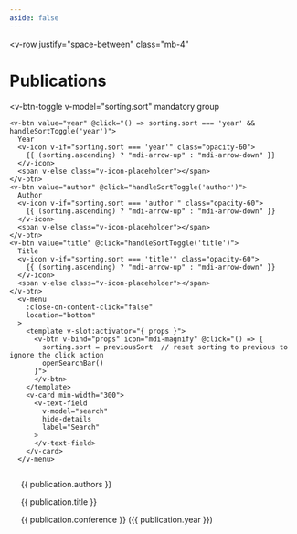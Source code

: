 ```yaml
---
aside: false
---
```


<script setup>
import { ref, onMounted, computed, watch } from 'vue'
import debounce from 'lodash.debounce'

const SORT_OPTIONS = {
  sort: ["year", "author", "title", "conference"],
  ascending: false  // boolean for ascending/descending order, true = ascending
}

const publications = ref([])

const sorting = ref({
  sort: "author",
  ascending: false
})

const previousSort = ref("author")

const search = ref("")
const searchOpen = ref(false)

// helper
function sortByAuthor(a, b, order) {
  const aFirstAuthor = a.authors.split(',')[0]
  const bFirstAuthor = b.authors.split(',')[0]
  const aLastName = aFirstAuthor.split(' ').pop()
  const bLastName = bFirstAuthor.split(' ').pop()
  return aLastName.localeCompare(bLastName) * order
}

const sortedPublications = computed(() => {
  // filter search string first
  let filteredPubs = [...publications.value]
  if (search.value !== "") {
    filteredPubs = filteredPubs.filter((p) => p.title.toLowerCase().includes(search.value.toLowerCase()))
  }

  return filteredPubs.sort((a, b) => {
    const sortKey = sorting.value.sort
    const order = sorting.value.ascending ? 1 : -1

    if (sortKey === "year") {
      if (a.year !== b.year) {
        return (b.year - a.year) * order
      }
      return sortByAuthor(a, b, 1)
    }

    if (sortKey === "author") {
      return sortByAuthor(a, b, order)
    }

    if (sortKey === "title") {
      return a.title.localeCompare(b.title) * order
    }

    if (sortKey === "conference") {
      return a.conference.localeCompare(b.conference) * order
    }

    return 0
  })
})

function handleSortToggle(v) {
  if (previousSort.value === v) {
    sorting.value.ascending = !sorting.value.ascending
  } else {
    previousSort.value = v
    sorting.value.ascending = false
  }
}

function openSearchBar() {
  searchOpen.value = true
}

onMounted(async () => {
  const response = await fetch('/assets/publications.json')
  publications.value = await response.json()
})

watch(search, debounce(() => {
  
}, 500))
</script>

<style>
.publication {
  display: flex;
  flex-direction: row;
  margin-bottom: 20px;
}

.publication img {
  max-width: 150px;
  height: auto; /* Maintain aspect ratio */
  margin-right: 20px;
  object-fit: contain; /* Ensure the image fits within the container while maintaining aspect ratio */
}

.publication-info {
  flex: 1;
}

@media (max-width: 768px) {
  .publication {
    flex-direction: column;
  }

  .publication img {
    margin-right: 0;
    margin-bottom: 10px;
  }
}

.v-icon-placeholder {
  width: 16px; /* Width of the icon */
  height: 16px; /* Height of the icon */
  display: inline-block;
}
</style>

<v-row
  justify="space-between"
  class="mb-4"
>

# Publications

  <v-btn-toggle
    v-model="sorting.sort"
    mandatory
    group
  >
    <v-btn value="year" @click="() => sorting.sort === 'year' && handleSortToggle('year')">
      Year
      <v-icon v-if="sorting.sort === 'year'" class="opacity-60">
        {{ (sorting.ascending) ? "mdi-arrow-up" : "mdi-arrow-down" }}
      </v-icon>
      <span v-else class="v-icon-placeholder"></span>
    </v-btn>
    <v-btn value="author" @click="handleSortToggle('author')">
      Author
      <v-icon v-if="sorting.sort === 'author'" class="opacity-60">
        {{ (sorting.ascending) ? "mdi-arrow-up" : "mdi-arrow-down" }}
      </v-icon>
      <span v-else class="v-icon-placeholder"></span>
    </v-btn>
    <v-btn value="title" @click="handleSortToggle('title')">
      Title
      <v-icon v-if="sorting.sort === 'title'" class="opacity-60">
        {{ (sorting.ascending) ? "mdi-arrow-up" : "mdi-arrow-down" }}
      </v-icon>
      <span v-else class="v-icon-placeholder"></span>
    </v-btn>
      <v-menu 
        :close-on-content-click="false"
        location="bottom"
      >
        <template v-slot:activator="{ props }">
          <v-btn v-bind="props" icon="mdi-magnify" @click="() => {
            sorting.sort = previousSort  // reset sorting to previous to ignore the click action
            openSearchBar()
          }">
          </v-btn>
        </template>
        <v-card min-width="300">
          <v-text-field
            v-model="search"
            hide-details
            label="Search"
          >
          </v-text-field>
        </v-card>
      </v-menu>
  </v-btn-toggle>
</v-row>

<div class="container">
  <div v-for="publication in sortedPublications" :key="publication.title" class="publication">
    <img v-if="publication.image" :src="`../assets/images/publications/${publication.image.src}`" :alt="publication.image.alt">
    <div class="publication-info">
      <p>{{ publication.authors }}</p>
      <a :href="publication.link" target="_blank">{{ publication.title }}</a>
      <p>{{ publication.conference }} ({{ publication.year }})</p>
    </div>
  </div>
</div>